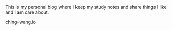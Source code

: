 This is my personal blog where I keep my study notes and share things I like and I am care about.

ching-wang.io
